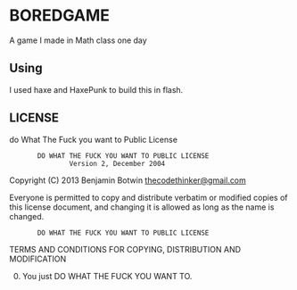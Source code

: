 BOREDGAME
=========

A game I made in Math class one day


Using
----------------

I used haxe and HaxePunk to build this in flash.

LICENSE
----------------

do What The Fuck you want to Public License

           DO WHAT THE FUCK YOU WANT TO PUBLIC LICENSE
                   Version 2, December 2004

Copyright (C) 2013 Benjamin Botwin <thecodethinker@gmail.com>

Everyone is permitted to copy and distribute verbatim or modified
copies of this license document, and changing it is allowed as long
as the name is changed.

           DO WHAT THE FUCK YOU WANT TO PUBLIC LICENSE
  TERMS AND CONDITIONS FOR COPYING, DISTRIBUTION AND MODIFICATION

 0. You just DO WHAT THE FUCK YOU WANT TO.
